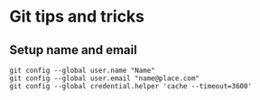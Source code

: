 # Git tips and tricks

## Setup name and email

    git config --global user.name "Name"
    git config --global user.email "name@place.com"
    git config --global credential.helper 'cache --timeout=3600'
